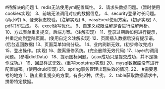 #待解决的问题
    1、redis无法使用yml配置属性。
    2、请求头数据问题。（暂时使用cookies实现）
    3、前端无法调用对应的数据信息。
    4、security登录时长问题。(两小时)
    5、登录状态校验。(注解实现)
    6、easyExecl使用方案。(初步实现)
    7、pdf打印生成。
    8、excel读写优化。
    9、自定义权限注解是否进行注解解析。
    10、方式表单重复提交，后端方案。（注解实现）
    11、登录过期后如何进行提示，并重定向到登陆页面。(使用自定义注解实现)
    12、页面插入数据后没有提示语。(后台返回数据)
    13、页面菜单如何分级。
    14、业内刷新无效。(初步修改完成)
    15、登出操作。(实现)
    16、脱离重修系统。(完全删除无效代码)
    17、layer的调用问题。（参看dictData）
    18、提示图标问题。（ajax成功只是提交成功，并不是操作成功。）
    19、回显样式无效。(重写bootstrap实现)
    20、mysql数据库没有进行配置加密。(使用druid实现)
    21、spring事务管理出现失效的情况.
    22、
 #需要思考的地方
    1、防止重复提交的方案，有多少种，优劣。
    2、table获取数据请求中，携带特定数据。